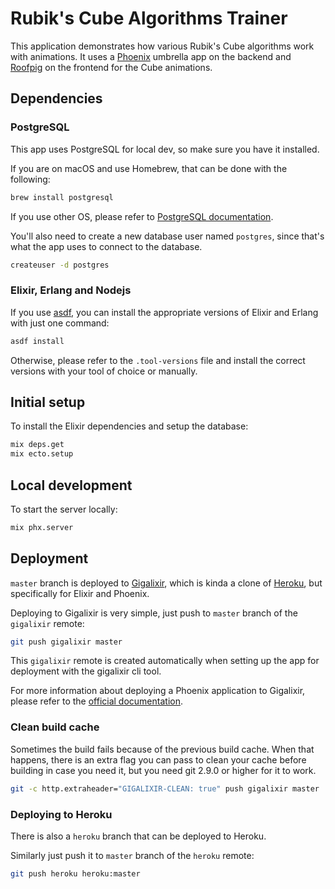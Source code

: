 # Rubik's Cube Algorithms Trainer

This application demonstrates how various Rubik's Cube algorithms work with
animations. It uses a [Phoenix](https://phoenixframework.org/) umbrella app on
the backend and [Roofpig](https://github.com/larspetrus/Roofpig) on the frontend
for the Cube animations.

## Dependencies

### PostgreSQL

This app uses PostgreSQL for local dev, so make sure you have it installed.

If you are on macOS and use Homebrew, that can be done with the following:

```sh
brew install postgresql
```

If you use other OS, please refer to [PostgreSQL
documentation](https://www.postgresql.org/download/).

You'll also need to create a new database user named `postgres`, since that's
what the app uses to connect to the database.

```sh
createuser -d postgres
```

### Elixir, Erlang and Nodejs

If you use [asdf](https://asdf-vm.com/), you can install the appropriate
versions of Elixir and Erlang with just one command:

```sh
asdf install
```

Otherwise, please refer to the `.tool-versions` file and install the correct
versions with your tool of choice or manually.

## Initial setup

To install the Elixir dependencies and setup the database:

```sh
mix deps.get
mix ecto.setup
```

## Local development

To start the server locally:

```sh
mix phx.server
```

## Deployment

`master` branch is deployed to [Gigalixir](https://gigalixir.com/), which is
kinda a clone of [Heroku](https://www.heroku.com/home), but specifically for
Elixir and Phoenix.

Deploying to Gigalixir is very simple, just push to `master` branch of the
`gigalixir` remote:

```sh
git push gigalixir master
```

This `gigalixir` remote is created automatically when setting up the app for
deployment with the gigalixir cli tool.

For more information about deploying a Phoenix application to Gigalixir, please
refer to the [official
documentation](https://gigalixir.readthedocs.io/en/latest/getting-started-guide.html).

### Clean build cache

Sometimes the build fails because of the previous build cache. When that
happens, there is an extra flag you can pass to clean your cache before building
in case you need it, but you need git 2.9.0 or higher for it to work.

```sh
git -c http.extraheader="GIGALIXIR-CLEAN: true" push gigalixir master
```

### Deploying to Heroku

There is also a `heroku` branch that can be deployed to Heroku.

Similarly just push it to `master` branch of the `heroku` remote:

```sh
git push heroku heroku:master
```
